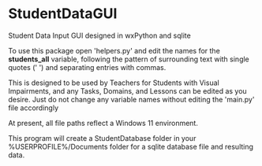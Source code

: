 # StudentDataGUI

Student Data Input GUI designed in wxPython and sqlite



To use this package open 'helpers.py' and edit the names for the **students_all** variable, following the pattern of surrounding text with single quotes (' ') and separating entries with commas.



This is designed to be used by Teachers for Students with Visual Impairments, and any Tasks, Domains, and Lessons can be edited as you desire. Just do not change any variable names without editing the 'main.py' file accordingly 



At present, all file paths reflect a Windows 11 environment. 



This program will create a StudentDatabase folder in your %USERPROFILE%/Documents folder for a sqlite database file and resulting data. 
